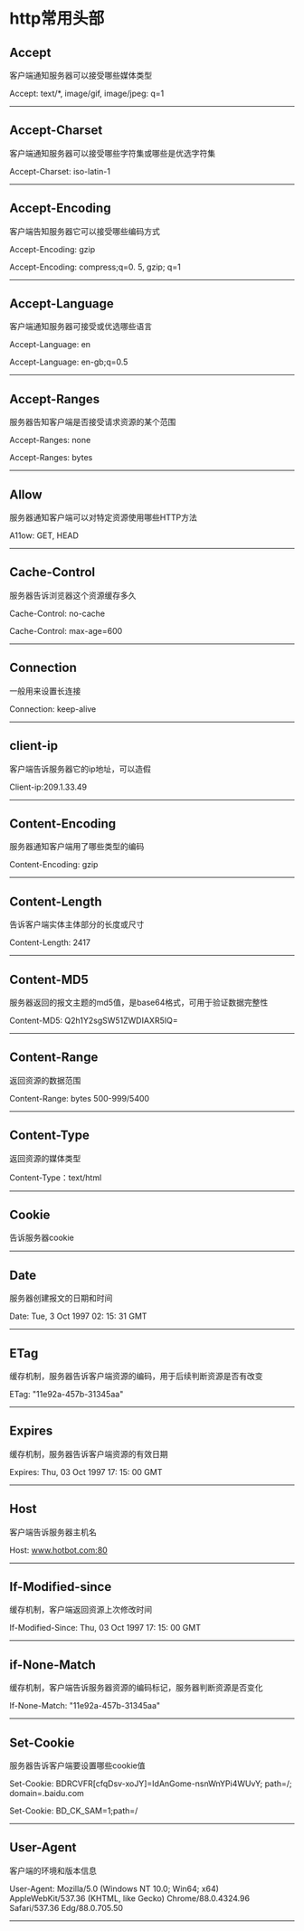 # http常用头部

## Accept

客户端通知服务器可以接受哪些媒体类型

Accept: text/*, image/gif, image/jpeg: q=1

---

## Accept-Charset

客户端通知服务器可以接受哪些字符集或哪些是优选字符集

Accept-Charset: iso-latin-1

---

## Accept-Encoding

客户端告知服务器它可以接受哪些编码方式

Accept-Encoding: gzip

Accept-Encoding: compress;q=0. 5, gzip; q=1

---
## Accept-Language

客户端通知服务器可接受或优选哪些语言

Accept-Language: en

Accept-Language: en-gb;q=0.5

---

## Accept-Ranges

服务器告知客户端是否接受请求资源的某个范围

Accept-Ranges: none

Accept-Ranges: bytes

---

## Allow

服务器通知客户端可以对特定资源使用哪些HTTP方法

A11ow: GET, HEAD

---

## Cache-Control

服务器告诉浏览器这个资源缓存多久

Cache-Control: no-cache

Cache-Control: max-age=600

---

## Connection

一般用来设置长连接

Connection: keep-alive

---

## client-ip

客户端告诉服务器它的ip地址，可以造假

Client-ip:209.1.33.49

---

## Content-Encoding

服务器通知客户端用了哪些类型的编码

Content-Encoding: gzip

---
## Content-Length

告诉客户端实体主体部分的长度或尺寸

Content-Length: 2417

---

## Content-MD5

服务器返回的报文主题的md5值，是base64格式，可用于验证数据完整性

Content-MD5: Q2h1Y2sgSW51ZWDIAXR5IQ=

---

## Content-Range

返回资源的数据范围

Content-Range: bytes 500-999/5400

---

## Content-Type

返回资源的媒体类型

Content-Type：text/html

---

## Cookie

告诉服务器cookie

---

## Date

服务器创建报文的日期和时间

Date: Tue, 3 Oct 1997 02: 15: 31 GMT

---

## ETag

缓存机制，服务器告诉客户端资源的编码，用于后续判断资源是否有改变

ETag: "11e92a-457b-31345aa"

---

## Expires

缓存机制，服务器告诉客户端资源的有效日期

Expires: Thu, 03 Oct 1997 17: 15: 00 GMT

---

## Host

客户端告诉服务器主机名

Host: www.hotbot.com:80

---

## If-Modified-since

缓存机制，客户端返回资源上次修改时间

If-Modified-Since: Thu, 03 Oct 1997 17: 15: 00 GMT

---

## if-None-Match

缓存机制，客户端告诉服务器资源的编码标记，服务器判断资源是否变化

If-None-Match: "11e92a-457b-31345aa"

---

## Set-Cookie

服务器告诉客户端要设置哪些cookie值

Set-Cookie: BDRCVFR[cfqDsv-xoJY]=IdAnGome-nsnWnYPi4WUvY; path=/; domain=.baidu.com

Set-Cookie: BD_CK_SAM=1;path=/

---

## User-Agent

客户端的环境和版本信息

User-Agent: Mozilla/5.0 (Windows NT 10.0; Win64; x64) AppleWebKit/537.36 (KHTML, like Gecko) Chrome/88.0.4324.96 Safari/537.36 Edg/88.0.705.50

---

